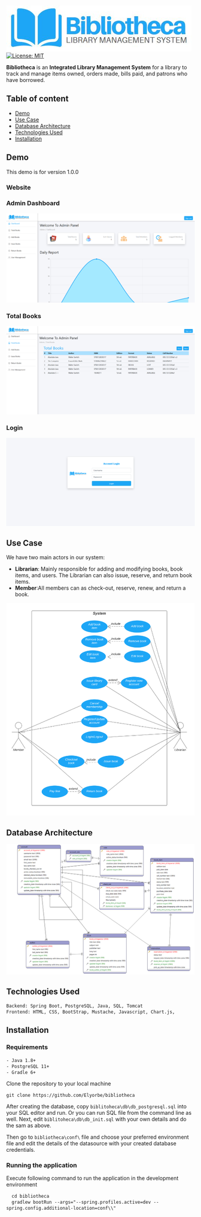 
![bibliotheca logo](src/main/resources/static/img/biblio-logo-small.png)
[![License: MIT](https://img.shields.io/badge/License-MIT-yellow.svg)](https://opensource.org/licenses/MIT)


**Bibliotheca** is an **Integrated Library Management System** for a library to track and manage items owned, orders made, bills paid, and patrons who have borrowed.

## Table of content
- [Demo](#demo)
- [Use Case](#use-case)
- [Database Architecture](#database-architecture)
- [Technologies Used](#technologies-used)
- [Installation](#installation)

## Demo
This demo is for version 1.0.0

### Website

### Admin Dashboard

![dashboard screenshot](screenshots/dashboard.JPG)

### Total Books

![dashboard screenshot](screenshots/total-books.JPG)

### Login

![dashboard screenshot](screenshots/login.JPG)


## Use Case

We have two main actors in our system:

- **Librarian**: Mainly responsible for adding and modifying books, book items, and users. The Librarian can also issue, reserve, and return book items.
- **Member**:All members can as check-out, reserve, renew, and return a book.

![dashboard screenshot](screenshots/use-case-diagram.png)


## Database Architecture

![dashboard screenshot](screenshots/database_schema.png)


## Technologies Used
```
Backend: Spring Boot, PostgreSQL, Java, SQL, Tomcat
Frontend: HTML, CSS, BootStrap, Mustache, Javascript, Chart.js, 
```
## Installation

### Requirements

    - Java 1.8+
    - PostgreSQL 11+
    - Gradle 6+
    
Clone the repository to your local machine 

    git clone https://github.com/Elyorbe/bibliotheca
    
After creating the database, copy ``biblitoheca\db\db_postgresql.sql`` into your SQL editor and run. Or you can run SQL file from the command line as well.
Next, edit ``biblitoheca\db\db_init.sql`` with your own details and do the sam as above.

Then go to ``bibliotheca\conf\`` file and choose your preferred environment file and edit the details of the datasource with your created database credentials.

### Running the application

Execute following command to run the application in the development environment
      
      cd bibliotheca
      gradlew bootRun --args="--spring.profiles.active=dev --spring.config.additional-location=conf\\"
 
